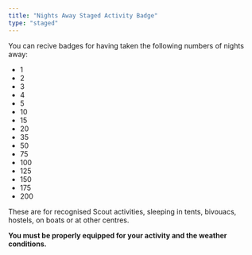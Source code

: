 ```yaml
---
title: "Nights Away Staged Activity Badge"
type: "staged"
---
```


You can recive badges for having taken the following numbers of nights away:

* 1
* 2
* 3
* 4
* 5
* 10
* 15
* 20
* 35
* 50
* 75
* 100
* 125
* 150
* 175
* 200

These are for recognised Scout activities, sleeping in tents, bivouacs, hostels, on boats or at other centres.

**You must be properly equipped for your activity and the weather conditions.**